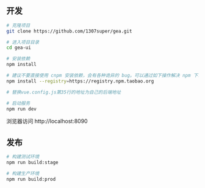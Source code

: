 ## 开发

```bash
# 克隆项目
git clone https://github.com/1307super/gea.git

# 进入项目目录
cd gea-ui

# 安装依赖
npm install

# 建议不要直接使用 cnpm 安装依赖，会有各种诡异的 bug。可以通过如下操作解决 npm 下载速度慢的问题
npm install --registry=https://registry.npm.taobao.org

# 替换vue.config.js第35行的地址为自己的后端地址

# 启动服务
npm run dev
```

浏览器访问 http://localhost:8090

## 发布

```bash
# 构建测试环境
npm run build:stage

# 构建生产环境
npm run build:prod
```
